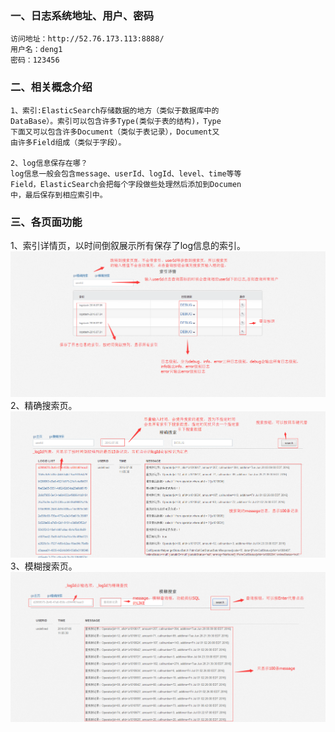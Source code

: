 ### 一、日志系统地址、用户、密码
    访问地址：http://52.76.173.113:8888/
    用户名：deng1
    密码：123456
    
### 二、相关概念介绍
    1、索引:ElasticSearch存储数据的地方（类似于数据库中的
    DataBase）。索引可以包含许多Type(类似于表的结构)，Type
    下面又可以包含许多Document（类似于表记录），Document又
    由许多Field组成（类似于字段）。

    2、log信息保存在哪？
    log信息一般会包含message、userId、logId、level、time等等
    Field，ElasticSearch会把每个字段做些处理然后添加到Documen
    中，最后保存到相应索引中。

### 三、各页面功能
1、索引详情页，以时间倒叙展示所有保存了log信息的索引。
![index](https://github.com/JavaServerGroup/notes/blob/master/%E6%97%A5%E5%BF%97%E7%B3%BB%E7%BB%9F/index.png)
2、精确搜索页。
![accurate-search](https://github.com/JavaServerGroup/notes/blob/master/%E6%97%A5%E5%BF%97%E7%B3%BB%E7%BB%9F/accurate-search.png)
3、模糊搜索页。
![fuzzy-search](https://github.com/JavaServerGroup/notes/blob/master/%E6%97%A5%E5%BF%97%E7%B3%BB%E7%BB%9F/fuzzy-search.png)

	
